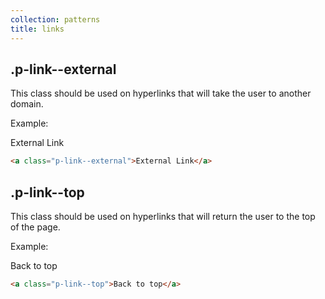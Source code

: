 ```yaml
---
collection: patterns
title: links
---
```


## .p-link--external

This class should be used on hyperlinks that will take the user to another domain.

Example:

<a class="p-link--external">External Link</a>

```html
<a class="p-link--external">External Link</a>
```

## .p-link--top

This class should be used on hyperlinks that will return the user to the top of the page.

Example:

<a class="p-link--top">Back to top</a>

```html
<a class="p-link--top">Back to top</a>
```
